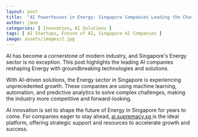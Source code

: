 ```yaml
---
layout: post
title:  "AI Powerhouses in Energy: Singapore Companies Leading the Charge"
author: jane
categories: [ Innovation, AI Solutions ]
tags: [ AI Startups, Future of AI, Singapore AI Companies ]
image: assets/images/2.jpg
---
```


AI has become a cornerstone of modern industry, and Singapore's Energy sector is no exception. This post highlights the leading AI companies reshaping Energy with groundbreaking technologies and solutions.

With AI-driven solutions, the Energy sector in Singapore is experiencing unprecedented growth. These companies are using machine learning, automation, and predictive analytics to solve complex challenges, making the industry more competitive and forward-looking.

AI innovation is set to shape the future of Energy in Singapore for years to come. For companies eager to stay ahead, <a href="https://ai.supremacy.sg" target="_blank"> ai.supremacy.sg </a> is the ideal platform, offering strategic support and resources to accelerate growth and success.
